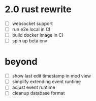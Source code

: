 
# 2.0 rust rewrite

- [ ] websocket support
- [ ] run e2e local in CI
- [ ] build docker image in CI
- [ ] spin up beta env 

# beyond

- [ ] show last edit timestamp in mod view
- [ ] simplify extending event runtime
- [ ] adjust event runtime
- [ ] cleanup database format
